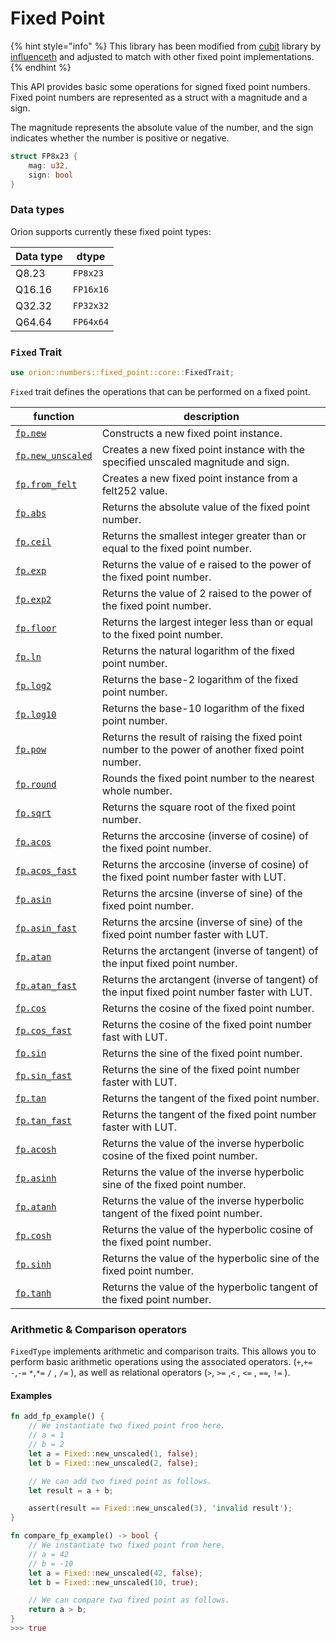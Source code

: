 # Fixed Point

{% hint style="info" %}
This library has been modified from [cubit](https://github.com/influenceth/cubit) library by [influenceth](https://github.com/influenceth) and adjusted to match with other fixed point implementations.
{% endhint %}

This API provides basic some operations for signed fixed point numbers. Fixed point numbers are represented as a struct with a magnitude and a sign.

The magnitude represents the absolute value of the number, and the sign indicates whether the number is positive or negative.

```rust
struct FP8x23 {
    mag: u32,
    sign: bool
}
```

### Data types

Orion supports currently these fixed point types:

| Data type | dtype     |
| --------- | --------- |
| Q8.23     | `FP8x23`  |
| Q16.16    | `FP16x16` |
| Q32.32    | `FP32x32` |
| Q64.64    | `FP64x64` |

### **`Fixed` Trait**

```rust
use orion::numbers::fixed_point::core::FixedTrait;
```

`Fixed` trait defines the operations that can be performed on a fixed point.

| function | description |
| --- | --- |
| [`fp.new`](fp.new.md) | Constructs a new fixed point instance. |
| [`fp.new_unscaled`](fp.new\_unscaled.md) | Creates a new fixed point instance with the specified unscaled magnitude and sign. |
| [`fp.from_felt`](fp.from\_felt.md) | Creates a new fixed point instance from a felt252 value. |
| [`fp.abs`](fp.abs.md) | Returns the absolute value of the fixed point number. |
| [`fp.ceil`](fp.ceil.md) | Returns the smallest integer greater than or equal to the fixed point number. |
| [`fp.exp`](fp.exp.md) | Returns the value of e raised to the power of the fixed point number. |
| [`fp.exp2`](fp.exp2.md) | Returns the value of 2 raised to the power of the fixed point number. |
| [`fp.floor`](fp.floor.md) | Returns the largest integer less than or equal to the fixed point number. |
| [`fp.ln`](fp.ln.md) | Returns the natural logarithm of the fixed point number. |
| [`fp.log2`](fp.log2.md) | Returns the base-2 logarithm of the fixed point number. |
| [`fp.log10`](fp.log10.md) | Returns the base-10 logarithm of the fixed point number. |
| [`fp.pow`](fp.pow.md) | Returns the result of raising the fixed point number to the power of another fixed point number. |
| [`fp.round`](fp.round.md) | Rounds the fixed point number to the nearest whole number. |
| [`fp.sqrt`](fp.sqrt.md) | Returns the square root of the fixed point number. |
| [`fp.acos`](fp.acos.md) | Returns the  arccosine (inverse of cosine) of the fixed point number. |
| [`fp.acos_fast`](fp.acos\_fast.md) | Returns the  arccosine (inverse of cosine) of the fixed point number faster with LUT. |
| [`fp.asin`](fp.asin.md) | Returns the  arcsine (inverse of sine) of the fixed point number. |
| [`fp.asin_fast`](fp.asin\_fast.md) | Returns the  arcsine (inverse of sine) of the fixed point number faster with LUT. |
| [`fp.atan`](fp.atan.md) | Returns the arctangent (inverse of tangent) of the input fixed point number. |
| [`fp.atan_fast`](fp.atan\_fast.md) | Returns the arctangent (inverse of tangent) of the input fixed point number faster with LUT. |
| [`fp.cos`](fp.cos.md) | Returns the cosine of the fixed point number. |
| [`fp.cos_fast`](fp.cos\_fast.md) | Returns the cosine of the fixed point number fast with LUT. |
| [`fp.sin`](fp.sin.md) | Returns the sine of the fixed point number. |
| [`fp.sin_fast`](fp.sin\_fast.md) | Returns the sine of the fixed point number faster with LUT. |
| [`fp.tan`](fp.tan.md) | Returns the tangent of the fixed point number. |
| [`fp.tan_fast`](fp.tan\_fast.md) | Returns the tangent of the fixed point number faster with LUT. |
| [`fp.acosh`](fp.acosh.md) | Returns the value of the inverse hyperbolic cosine of the fixed point number. |
| [`fp.asinh`](fp.asinh.md) | Returns the value of the inverse hyperbolic sine of the fixed point number. |
| [`fp.atanh`](fp.atanh.md) | Returns the value of the inverse hyperbolic tangent of the fixed point number. |
| [`fp.cosh`](fp.cosh.md) | Returns the value of the hyperbolic cosine of the fixed point number. |
| [`fp.sinh`](fp.sinh.md) | Returns the value of the hyperbolic sine of the fixed point number. |
| [`fp.tanh`](fp.tanh.md) | Returns the value of the hyperbolic tangent of the fixed point number. |

### Arithmetic & Comparison operators

`FixedType` implements arithmetic and comparison traits. This allows you to perform basic arithmetic operations using the associated operators. (`+`,`+=` `-`,`-=` `*`,`*=` `/` , `/=` ), as well as relational operators (`>`, `>=` ,`<` , `<=` , `==`, `!=` ).

#### Examples

```rust
fn add_fp_example() {
    // We instantiate two fixed point from here.
    // a = 1
    // b = 2
    let a = Fixed::new_unscaled(1, false);
    let b = Fixed::new_unscaled(2, false);

    // We can add two fixed point as follows.
    let result = a + b;

    assert(result == Fixed::new_unscaled(3), 'invalid result');
}
```

```rust
fn compare_fp_example() -> bool {
    // We instantiate two fixed point from here.
    // a = 42
    // b = -10
    let a = Fixed::new_unscaled(42, false);
    let b = Fixed::new_unscaled(10, true);

    // We can compare two fixed point as follows.
    return a > b;
}
>>> true
```

